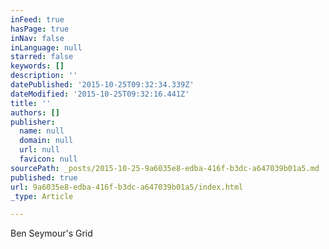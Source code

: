 ```yaml
---
inFeed: true
hasPage: true
inNav: false
inLanguage: null
starred: false
keywords: []
description: ''
datePublished: '2015-10-25T09:32:34.339Z'
dateModified: '2015-10-25T09:32:16.441Z'
title: ''
authors: []
publisher:
  name: null
  domain: null
  url: null
  favicon: null
sourcePath: _posts/2015-10-25-9a6035e8-edba-416f-b3dc-a647039b01a5.md
published: true
url: 9a6035e8-edba-416f-b3dc-a647039b01a5/index.html
_type: Article

---
```

Ben Seymour's Grid